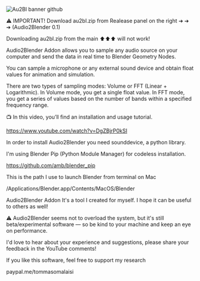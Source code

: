 ![Au2Bl banner github](https://github.com/user-attachments/assets/c43726a1-5a7f-4eb3-bfc4-b1c3558c395a)

⚠️ IMPORTANT! Download au2bl.zip from Realease panel on the right ➔ ➔ ➔ (Audio2Blender 0.1)

Downloading au2bl.zip from the main ⬆︎⬆︎⬆︎ will not work! 

Audio2Blender Addon allows you to sample any audio source on your computer and send the data in real time to Blender Geometry Nodes.

You can sample a microphone or any external sound device and obtain float values for animation and simulation.

There are two types of sampling modes: Volume or FFT (Linear + Logarithmic).
In Volume mode, you get a single float value.
In FFT mode, you get a series of values based on the number of bands within a specified frequency range.

📺 In this video, you’ll find an installation and usage tutorial.

https://www.youtube.com/watch?v=DgZBjrP0kSI


In order to install Audio2Blender you need sounddevice, a python library.

I'm using Blender Pip (Python Module Manager) for codeless installation.

https://github.com/amb/blender_pip

This is the path I use to launch Blender from terminal on Mac

/Applications/Blender.app/Contents/MacOS/Blender


Audio2Blender Addon It's a tool I created for myself. I hope it can be useful to others as well!

⚠️ Audio2Blender seems not to overload the system, but it's still beta/experimental software — so be kind to your machine and keep an eye on performance.

I'd love to hear about your experience and suggestions, please share your feedback in the YouTube comments!

If you like this software, feel free to support my research

paypal.me/tommasomalaisi
